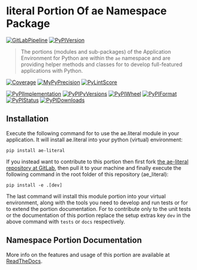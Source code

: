 <!--
  THIS FILE IS EXCLUSIVELY MAINTAINED IN THE AE ROOT PACKAGE. ANY CHANGES SHOULD BE DONE THERE.
  All changes will be deployed automatically to all the portions of this namespace package.
-->
# literal Portion Of ae Namespace Package

[![GitLabPipeline](https://img.shields.io/gitlab/pipeline/ae-group/ae_literal/master?logo=python)](
    https://gitlab.com/ae-group/ae_literal)
[![PyPIVersion](https://img.shields.io/pypi/v/ae_literal)](
    https://pypi.org/project/ae-literal/#history)

>The portions (modules and sub-packages) of the Application Environment for Python are within
the `ae` namespace and are providing helper methods and classes for to develop
full-featured applications with Python.

[![Coverage](https://ae-group.gitlab.io/ae_literal/coverage.svg)](
    https://ae-group.gitlab.io/ae_literal/coverage/ae_literal_py.html)
[![MyPyPrecision](https://ae-group.gitlab.io/ae_literal/mypy.svg)](
    https://ae-group.gitlab.io/ae_literal/lineprecision.txt)
[![PyLintScore](https://ae-group.gitlab.io/ae_literal/pylint.svg)](
    https://ae-group.gitlab.io/ae_literal/pylint.log)

[![PyPIImplementation](https://img.shields.io/pypi/implementation/ae_literal)](
    https://pypi.org/project/ae-literal/)
[![PyPIPyVersions](https://img.shields.io/pypi/pyversions/ae_literal)](
    https://pypi.org/project/ae-literal/)
[![PyPIWheel](https://img.shields.io/pypi/wheel/ae_literal)](
    https://pypi.org/project/ae-literal/)
[![PyPIFormat](https://img.shields.io/pypi/format/ae_literal)](
    https://pypi.org/project/ae-literal/)
[![PyPIStatus](https://img.shields.io/pypi/status/ae_literal)](
    https://libraries.io/pypi/ae-literal)
[![PyPIDownloads](https://img.shields.io/pypi/dm/ae_literal)](
    https://pypi.org/project/ae-literal/#files)


## Installation

Execute the following command for to use the ae.literal module in your
application. It will install ae.literal into your python (virtual) environment:
 
```shell script
pip install ae-literal
```

If you instead want to contribute to this portion then first fork
[the ae-literal repository at GitLab](https://gitlab.com/ae-group/ae_literal "ae.literal code repository"),
then pull it to your machine and finally execute the following command in the root folder
of this repository (ae_literal):

```shell script
pip install -e .[dev]
```

The last command will install this module portion into your virtual environment, along with
the tools you need to develop and run tests or for to extend the portion documentation.
For to contribute only to the unit tests or the documentation of this portion replace
the setup extras key `dev` in the above command with `tests` or `docs` respectively.


## Namespace Portion Documentation

More info on the features and usage of this portion are available at
[ReadTheDocs](https://ae.readthedocs.io/en/latest/_autosummary/ae.literal.html#module-ae.literal
"ae_literal documentation").

<!-- Common files version 0.0.33 deployed (with 0.0.33)
     to the ae_literal module version 0.0.19.
-->